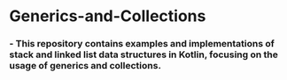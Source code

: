 # Generics-and-Collections
### - This repository contains examples and implementations of stack and linked list data structures in Kotlin, focusing on the usage of generics and collections.
